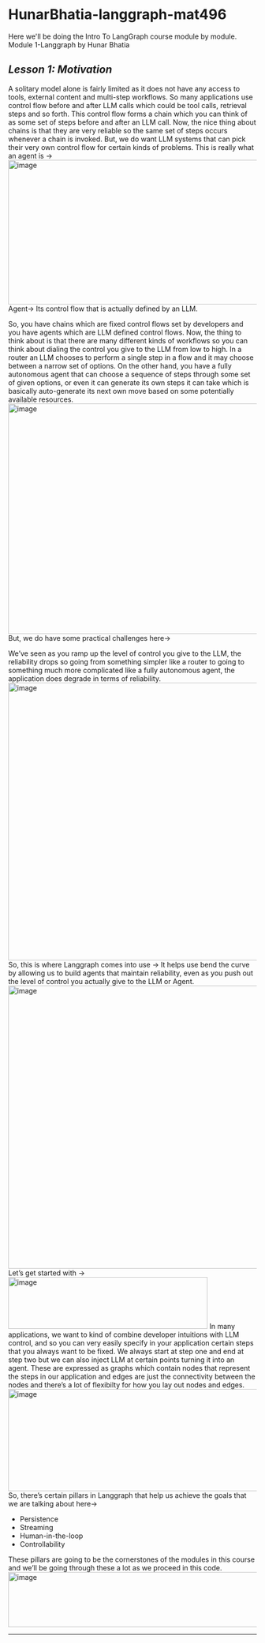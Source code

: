 # HunarBhatia-langgraph-mat496
Here we'll be doing the Intro To LangGraph course module by module.
Module 1-Langgraph by Hunar Bhatia
## ***Lesson 1: Motivation***

A solitary model alone is fairly limited as it does not have any access to tools, external content and multi-step workflows. So many applications use control flow before and after LLM calls which could be tool calls, retrieval steps and so forth. This control flow forms a chain which you can think of as some set of steps before and after an LLM call.
Now, the nice thing about chains is that they are very reliable so the same set of steps occurs whenever a chain is invoked. But, we do want LLM systems that can pick their very own control flow for certain kinds of problems. This is really what an agent is →
<img width="864" height="293" alt="image" src="https://github.com/user-attachments/assets/3de0a905-d487-455e-a9ed-a6e51bf4322f" />
Agent→ Its control flow that is actually defined by an LLM.

So, you have chains which are fixed control flows set by developers and you have agents which are LLM defined control flows.
Now, the thing to think about is that there are many different kinds of workflows so you can think about dialing the control you give to the LLM from low to high. In a router an LLM chooses to perform a single step in a flow and it may choose between a narrow set of options.
On the other hand, you have a fully autonomous agent that can choose a sequence of steps through some set of given options, or even it can generate its own steps it can take which is basically auto-generate its next own move based on some potentially available resources.
<img width="866" height="467" alt="image" src="https://github.com/user-attachments/assets/302d9250-92d8-4a04-aff4-43a5d8efd1d0" />
But, we do have some practical challenges here→ 

We’ve seen as you ramp up the level of control you give to the LLM, the reliability drops so going from something simpler like a router to going to something much more complicated like a fully autonomous agent, the application does degrade in terms of reliability.
<img width="769" height="563" alt="image" src="https://github.com/user-attachments/assets/0edbfb3f-cf29-46f0-abb0-9dcee57c45d4" />
So, this is where Langgraph comes into use → It helps use bend the curve by allowing us to build agents that maintain reliability, even as you push out the level of control you actually give to the LLM or Agent.
<img width="768" height="574" alt="image" src="https://github.com/user-attachments/assets/35c8b285-670a-49dd-86e3-4c3cdeb9406b" />
Let’s get started with → 
<img width="404" height="105" alt="image" src="https://github.com/user-attachments/assets/00dd192b-016b-49b7-8436-74f8435b78de" />
In many applications, we want to kind of combine developer intuitions with LLM control, and so you can very easily specify in your application certain steps that you always want to be fixed. We always start at step one and end at step two but we can also inject LLM at certain points turning it into an agent. These are expressed as graphs which contain nodes that represent the steps in our application and edges are just the connectivity between the nodes and there’s a lot of flexibilty for how you lay out nodes and edges. 
<img width="862" height="207" alt="image" src="https://github.com/user-attachments/assets/3fc47130-131b-458b-a125-90850543f88b" />
So, there’s certain pillars in Langgraph that help us achieve the goals that we are talking about here→

- Persistence
- Streaming
- Human-in-the-loop
- Controllability

These pillars are going to be the cornerstones of the modules in this course and we’ll be going through these a lot as we proceed in this code.
<img width="719" height="112" alt="image" src="https://github.com/user-attachments/assets/e08fcc7b-6d4e-4499-85f5-830885299da8" />
____________________________________________________________________________________________________________________________________

